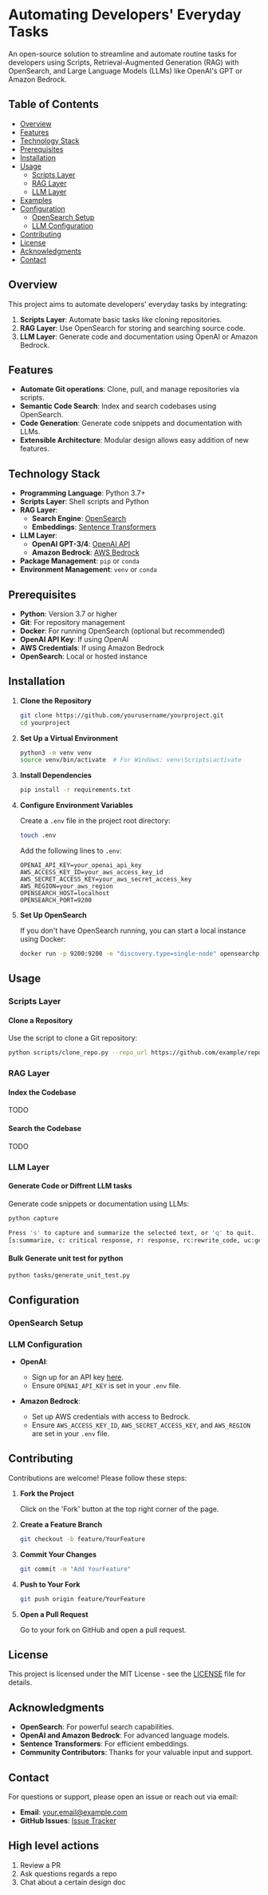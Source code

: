# Automating Developers' Everyday Tasks

An open-source solution to streamline and automate routine tasks for developers using Scripts, Retrieval-Augmented Generation (RAG) with OpenSearch, and Large Language Models (LLMs) like OpenAI's GPT or Amazon Bedrock.

## Table of Contents

- [Overview](#overview)
- [Features](#features)
- [Technology Stack](#technology-stack)
- [Prerequisites](#prerequisites)
- [Installation](#installation)
- [Usage](#usage)
  - [Scripts Layer](#scripts-layer)
  - [RAG Layer](#rag-layer)
  - [LLM Layer](#llm-layer)
- [Examples](#examples)
- [Configuration](#configuration)
  - [OpenSearch Setup](#opensearch-setup)
  - [LLM Configuration](#llm-configuration)
- [Contributing](#contributing)
- [License](#license)
- [Acknowledgments](#acknowledgments)
- [Contact](#contact)

## Overview

This project aims to automate developers' everyday tasks by integrating:

1. **Scripts Layer**: Automate basic tasks like cloning repositories.
2. **RAG Layer**: Use OpenSearch for storing and searching source code.
3. **LLM Layer**: Generate code and documentation using OpenAI or Amazon Bedrock.

## Features

- **Automate Git operations**: Clone, pull, and manage repositories via scripts.
- **Semantic Code Search**: Index and search codebases using OpenSearch.
- **Code Generation**: Generate code snippets and documentation with LLMs.
- **Extensible Architecture**: Modular design allows easy addition of new features.

## Technology Stack

- **Programming Language**: Python 3.7+
- **Scripts Layer**: Shell scripts and Python
- **RAG Layer**:
  - **Search Engine**: [OpenSearch](https://opensearch.org/)
  - **Embeddings**: [Sentence Transformers](https://www.sbert.net/)
- **LLM Layer**:
  - **OpenAI GPT-3/4**: [OpenAI API](https://openai.com/api/)
  - **Amazon Bedrock**: [AWS Bedrock](https://aws.amazon.com/bedrock/)
- **Package Management**: `pip` or `conda`
- **Environment Management**: `venv` or `conda`

## Prerequisites

- **Python**: Version 3.7 or higher
- **Git**: For repository management
- **Docker**: For running OpenSearch (optional but recommended)
- **OpenAI API Key**: If using OpenAI
- **AWS Credentials**: If using Amazon Bedrock
- **OpenSearch**: Local or hosted instance

## Installation

1. **Clone the Repository**

   ```bash
   git clone https://github.com/yourusername/yourproject.git
   cd yourproject
   ```

2. **Set Up a Virtual Environment**

   ```bash
   python3 -m venv venv
   source venv/bin/activate  # For Windows: venv\Scripts\activate
   ```

3. **Install Dependencies**

   ```bash
   pip install -r requirements.txt
   ```

4. **Configure Environment Variables**

   Create a `.env` file in the project root directory:

   ```bash
   touch .env
   ```

   Add the following lines to `.env`:

   ```
   OPENAI_API_KEY=your_openai_api_key
   AWS_ACCESS_KEY_ID=your_aws_access_key_id
   AWS_SECRET_ACCESS_KEY=your_aws_secret_access_key
   AWS_REGION=your_aws_region
   OPENSEARCH_HOST=localhost
   OPENSEARCH_PORT=9200
   ```

5. **Set Up OpenSearch**

   If you don't have OpenSearch running, you can start a local instance using Docker:

   ```bash
   docker run -p 9200:9200 -e "discovery.type=single-node" opensearchproject/opensearch:latest
   ```

## Usage

### Scripts Layer

#### Clone a Repository

Use the script to clone a Git repository:

```bash
python scripts/clone_repo.py --repo_url https://github.com/example/repo.git
```

### RAG Layer

#### Index the Codebase

TODO

#### Search the Codebase

TODO

### LLM Layer

#### Generate Code or Diffrent LLM tasks

Generate code snippets or documentation using LLMs:

```bash
python capture

Press 's' to capture and summarize the selected text, or 'q' to quit.
[s:summarize, c: critical response, r: response, rc:rewrite_code, uc:generate unit test]

```

#### Bulk Generate unit test for python

```bash
python tasks/generate_unit_test.py

```


## Configuration

### OpenSearch Setup


### LLM Configuration

- **OpenAI**:
  - Sign up for an API key [here](https://platform.openai.com/account/api-keys).
  - Ensure `OPENAI_API_KEY` is set in your `.env` file.

- **Amazon Bedrock**:
  - Set up AWS credentials with access to Bedrock.
  - Ensure `AWS_ACCESS_KEY_ID`, `AWS_SECRET_ACCESS_KEY`, and `AWS_REGION` are set in your `.env` file.

## Contributing

Contributions are welcome! Please follow these steps:

1. **Fork the Project**

   Click on the 'Fork' button at the top right corner of the page.

2. **Create a Feature Branch**

   ```bash
   git checkout -b feature/YourFeature
   ```

3. **Commit Your Changes**

   ```bash
   git commit -m "Add YourFeature"
   ```

4. **Push to Your Fork**

   ```bash
   git push origin feature/YourFeature
   ```

5. **Open a Pull Request**

   Go to your fork on GitHub and open a pull request.

## License

This project is licensed under the MIT License - see the [LICENSE](LICENSE) file for details.

## Acknowledgments

- **OpenSearch**: For powerful search capabilities.
- **OpenAI and Amazon Bedrock**: For advanced language models.
- **Sentence Transformers**: For efficient embeddings.
- **Community Contributors**: Thanks for your valuable input and support.

## Contact

For questions or support, please open an issue or reach out via email:

- **Email**: [your.email@example.com](mailto:your.email@example.com)
- **GitHub Issues**: [Issue Tracker](https://github.com/yourusername/yourproject/issues)




## High level actions
1. Review a PR
2. Ask questions regards a repo
3. Chat about a certain design doc